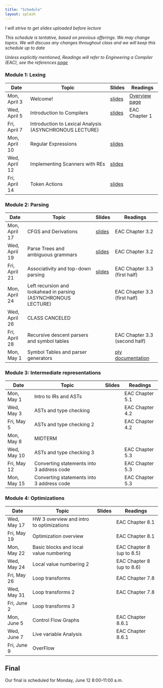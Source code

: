 ```yaml
---
title: "Schedule"
layout: splash
---
```


_I will strive to get slides uploaded before lecture_

_This schedule is tentative, based on previous offerings. We may change topics. We will discuss any changes throughout class and we will keep this schedule up to date_

_Unless explicitly mentioned, Readings will refer to Engineering a Compiler (EAC), see the references [page](https://sorensenucsc.github.io/CSE110A-sp2023/references.html)_

### Module 1: Lexing

| Date             | Topic    | Slides |   Readings
|------------------|----------|--------|----------------
| Mon, April 3    | Welcome!  |  [slides](lectures/CSE110AApril3_sp2023.pdf)   | [Overview page](https://sorensenucsc.github.io/CSE110A-sp2023/overview.html)
| Wed, April 5    | Introduction to Compilers | [slides](lectures/CSE110AApril5_sp2023.pdf)  | EAC Chapter 1
| Fri, April 7     | Introduction to Lexical Analysis (ASYNCHRONOUS LECTURE)  |  |
| Mon, April 10     |  Regular Expressions | [slides](lectures/CSE110AApril10_sp2023.pdf)  | 
| Wed, April 12     |  Implementing Scanners with REs | [slides](lectures/CSE110AApril12_sp2023.pdf) | 
| Fri, April 14     |  Token Actions  | [slides](lectures/CSE110AApril14_sp2023.pdf) | 

### Module 2: Parsing

| Date             | Topic    | Slides |   Readings
|------------------|----------|--------|----------------
| Mon, April 17     | CFGS and Derivations | [slides](lectures/CSE110AApril17_sp2023.pdf) | EAC Chapter 3.2
| Wed, April 19     |  Parse Trees and ambiguous grammars   | [slides](lectures/CSE110AApril19_sp2023.pdf) | EAC Chapter 3.2
| Fri, April 21     | Associativity and top-down parsing   |  [slides](lectures/CSE110AApril21_sp2023.pdf) | EAC Chapter 3.3 (first half)
| Mon, April 24     | Left recursion and lookahead in parsing  (ASYNCHRONOUS LECTURE)  |  | EAC Chapter 3.3 (first half)
| Wed, April 26     | CLASS CANCELED | | 
| Fri, April 28     | Recursive descent parsers and symbol tables   |   | EAC Chapter 3.3 (second half)
| Mon, May 1     | Symbol Tables and parser generators |   | [ply documentation](https://www.dabeaz.com/ply/ply.html)



### Module 3: Intermediate representations

| Date             | Topic    | Slides |   Readings
|------------------|----------|--------|----------------
| Mon, May 1      | Intro to IRs and ASTs | |EAC Chapter 5.1
| Wed, May 3      | ASTs and type checking | | EAC Chapter 4.2
| Fri, May 5     | ASTs and type checking 2  | | EAC Chapter 4.2
| Mon, May 8     | MIDTERM ||
| Wed, May 10     | ASTs and type checking 3 |  | EAC Chapter 5.3
| Fri, May 12     | Converting statements into 3 address code | | EAC Chapter 5.3
| Mon, May 15      | Converting statements into 3 address code | | EAC Chapter 5.3

### Module 4: Optimizations

| Date             | Topic    | Slides |   Readings
|------------------|----------|--------|----------------
| Wed, May 17     |  HW 3 overview and intro to optimizations        | | EAC Chapter 8.1
| Fri, May 19     |  Optimization overview |  | EAC Chapter 8.1
| Mon, May 22     | Basic blocks and local value numbering |  | EAC Chapter 8 (up to 8.5)
| Wed, May 24     | Local value numbering 2 |  | EAC Chapter 8 (up to 8.6)
| Fri, May 26     | Loop transforms |   | EAC Chapter 7.8
| Wed, May 31     | Loop transforms 2 |  | EAC Chapter 7.8
| Fri, June 2     | Loop transforms 3|  |
| Mon, June 5     | Control Flow Graphs |  | EAC Chapter 8.6.1
| Wed, June 7     | Live variable Analysis || EAC Chapter 8.6.1
| Fri, June 9     | OverFlow

## Final

Our final is scheduled for Monday, June 12	8:00–11:00 a.m.
